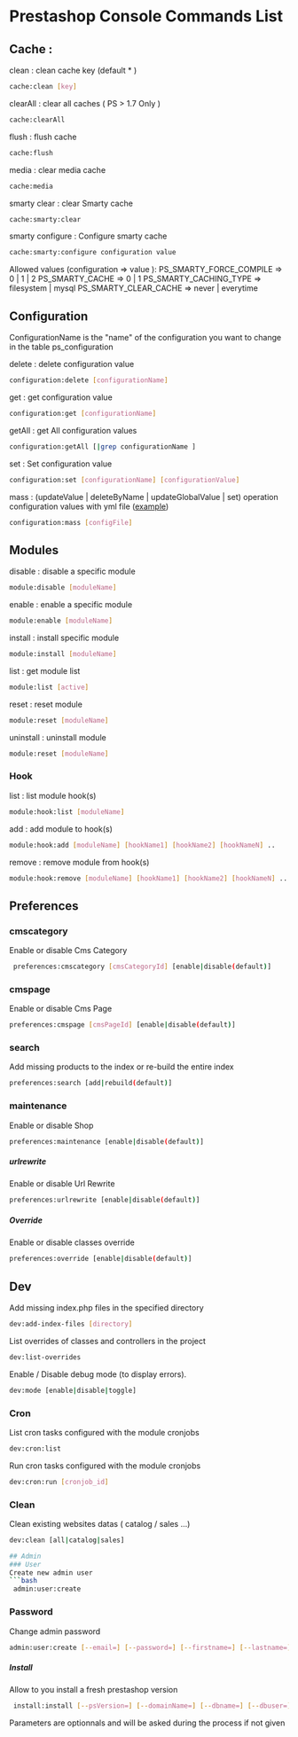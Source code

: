 # Prestashop Console Commands List

## Cache :

clean : clean cache key (default * )
 ```bash
 cache:clean [key]
 ```
clearAll : clear all caches ( PS > 1.7 Only )
 ```bash
 cache:clearAll
 ```
flush : flush cache
 ```bash
cache:flush
 ```
media : clear media cache
 ```bash
 cache:media
 ```
smarty clear : clear Smarty cache
 ```bash
 cache:smarty:clear
 ```
smarty configure : Configure smarty cache
 ```bash
 cache:smarty:configure configuration value
 ```
Allowed values (configuration => value ):
 PS_SMARTY_FORCE_COMPILE => 0 | 1 | 2
 PS_SMARTY_CACHE => 0 | 1
 PS_SMARTY_CACHING_TYPE => filesystem | mysql
 PS_SMARTY_CLEAR_CACHE => never | everytime

## Configuration

 ConfigurationName is the "name" of the configuration you want to change in the table ps_configuration

 delete : delete configuration value
 ```bash
 configuration:delete [configurationName]
 ```
 get : get configuration value
 ```bash
 configuration:get [configurationName]
 ```
 getAll : get All configuration values
 ```bash
 configuration:getAll [|grep configurationName ]
 ```
 set : Set configuration value
 ```bash
 configuration:set [configurationName] [configurationValue]
 ```

 mass : (updateValue | deleteByName | updateGlobalValue | set) operation configuration values with yml file ([example](examples/configuration.mass.yml))
 ```bash
 configuration:mass [configFile]
 ```

## Modules
 disable : disable a specific module
 ```bash
 module:disable [moduleName]
 ```
 enable : enable a specific module
 ```bash
 module:enable [moduleName]
 ```
 install : install specific module
 ```bash
module:install [moduleName]
 ```
 list : get module list
 ```bash
 module:list [active]
 ```
 reset : reset module
 ```bash
 module:reset [moduleName]
 ```
 uninstall : uninstall module
 ```bash
 module:reset [moduleName]
 ```

### Hook
 list : list module hook(s)
 ```bash
module:hook:list [moduleName]
 ```
add : add module to hook(s)
 ```bash
module:hook:add [moduleName] [hookName1] [hookName2] [hookNameN] ..
 ```
remove : remove module from hook(s)
 ```bash
 module:hook:remove [moduleName] [hookName1] [hookName2] [hookNameN] ..
 ```

## Preferences
### cmscategory
Enable or disable Cms Category
```bash
 preferences:cmscategory [cmsCategoryId] [enable|disable(default)]
 ```
### cmspage
Enable or disable Cms Page
```bash
preferences:cmspage [cmsPageId] [enable|disable(default)]
 ```
### search
Add missing products to the index or re-build the entire index
```bash
preferences:search [add|rebuild(default)]
 ```
### maintenance
Enable or disable Shop
```bash
preferences:maintenance [enable|disable(default)]
 ```
##### urlrewrite
Enable or disable Url Rewrite
```bash
preferences:urlrewrite [enable|disable(default)]
 ```
##### Override
Enable or disable classes override
```bash
preferences:override [enable|disable(default)]
 ```

## Dev

Add missing index.php files in the specified directory
```bash
dev:add-index-files [directory]
 ```
List overrides of classes and controllers in the project
```bash
dev:list-overrides
 ```
Enable / Disable debug mode (to display errors).
```bash
dev:mode [enable|disable|toggle]
 ```

### Cron  
List cron tasks configured with the module cronjobs
```bash
dev:cron:list
 ```
Run cron tasks configured with the module cronjobs
```bash
dev:cron:run [cronjob_id]
 ```

### Clean  
Clean existing websites datas ( catalog / sales ...)
```bash
dev:clean [all|catalog|sales]

## Admin
### User
Create new admin user
```bash
 admin:user:create
 ```

### Password
Change admin password
```bash
admin:user:create [--email=] [--password=] [--firstname=] [--lastname=]
 ```

##### Install
Allow to you install a fresh prestashop version
```bash
 install:install [--psVersion=] [--domainName=] [--dbname=] [--dbuser=] [--dbpassword=][--contactEmail=] [--adminpassword=] [--directory=]
 ```
Parameters are optionnals and will be asked during the process if not given
